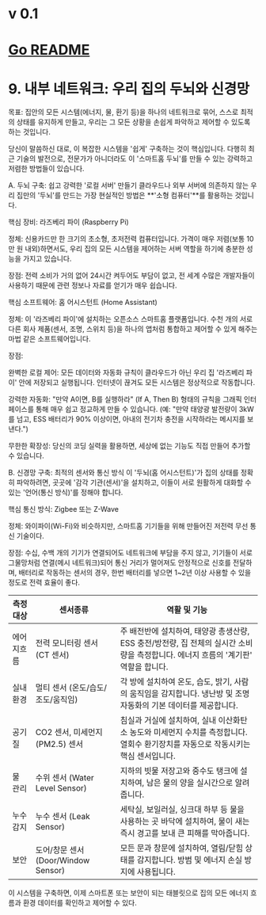 # v 0.1

# [Go README](https://github.com/choicopy-epub/Project-Ark/blob/main/README.md)

# 9. 내부 네트워크: 우리 집의 두뇌와 신경망
목표: 집안의 모든 시스템(에너지, 물, 환기 등)을 하나의 네트워크로 묶어, 스스로 최적의 상태를 유지하게 만들고, 우리는 그 모든 상황을 손쉽게 파악하고 제어할 수 있도록 하는 것입니다.

당신이 말씀하신 대로, 이 복잡한 시스템을 '쉽게' 구축하는 것이 핵심입니다. 다행히 최근 기술의 발전으로, 전문가가 아니더라도 이 '스마트홈 두뇌'를 만들 수 있는 강력하고 저렴한 방법들이 있습니다.

A. 두뇌 구축: 쉽고 강력한 '로컬 서버' 만들기
클라우드나 외부 서버에 의존하지 않는 우리 집만의 '두뇌'를 만드는 가장 현실적인 방법은 **'소형 컴퓨터'**를 활용하는 것입니다.

핵심 장비: 라즈베리 파이 (Raspberry Pi)

정체: 신용카드만 한 크기의 초소형, 초저전력 컴퓨터입니다. 가격이 매우 저렴(보통 10만 원 내외)하면서도, 우리 집의 모든 시스템을 제어하는 서버 역할을 하기에 충분한 성능을 가지고 있습니다.

장점: 전력 소비가 거의 없어 24시간 켜두어도 부담이 없고, 전 세계 수많은 개발자들이 사용하기 때문에 관련 정보나 자료를 얻기가 매우 쉽습니다.

핵심 소프트웨어: 홈 어시스턴트 (Home Assistant)

정체: 이 '라즈베리 파이'에 설치하는 오픈소스 스마트홈 플랫폼입니다. 수천 개의 서로 다른 회사 제품(센서, 조명, 스위치 등)을 하나의 앱처럼 통합하고 제어할 수 있게 해주는 마법 같은 소프트웨어입니다.

장점:

완벽한 로컬 제어: 모든 데이터와 자동화 규칙이 클라우드가 아닌 우리 집 '라즈베리 파이' 안에 저장되고 실행됩니다. 인터넷이 끊겨도 모든 시스템은 정상적으로 작동합니다.

강력한 자동화: "만약 A이면, B를 실행하라" (If A, Then B) 형태의 규칙을 그래픽 인터페이스를 통해 매우 쉽고 정교하게 만들 수 있습니다. (예: "만약 태양광 발전량이 3kW를 넘고, ESS 배터리가 90% 이상이면, 아내의 전기차 충전을 시작하라는 메시지를 보낸다.")

무한한 확장성: 당신의 코딩 실력을 활용하면, 세상에 없는 기능도 직접 만들어 추가할 수 있습니다.

B. 신경망 구축: 최적의 센서와 통신 방식
이 '두뇌(홈 어시스턴트)'가 집의 상태를 정확히 파악하려면, 곳곳에 '감각 기관(센서)'을 설치하고, 이들이 서로 원활하게 대화할 수 있는 '언어(통신 방식)'를 정해야 합니다.

핵심 통신 방식: Zigbee 또는 Z-Wave

정체: 와이파이(Wi-Fi)와 비슷하지만, 스마트홈 기기들을 위해 만들어진 저전력 무선 통신 기술이다.

장점: 수십, 수백 개의 기기가 연결되어도 네트워크에 부담을 주지 않고, 기기들이 서로 그물망처럼 연결(메시 네트워크)되어 통신 거리가 멀어져도 안정적으로 신호를 전달하며, 배터리로 작동하는 센서의 경우, 한번 배터리를 넣으면 1~2년 이상 사용할 수 있을 정도로 전력 효율이 좋다.

|측정 대상|센서종류|역활 및 기능|
|------|---|---|
|에어지흐름|전력 모니터링 센서 (CT 센서)|주 배전반에 설치하여, 태양광 총생산량, ESS 충전/방전량, 집 전체의 실시간 소비량을 측정합니다. 에너지 흐름의 '계기판' 역할을 합니다.|
|실내 환경|멀티 센서 (온도/습도/조도/움직임)|각 방에 설치하여 온도, 습도, 밝기, 사람의 움직임을 감지합니다. 냉난방 및 조명 자동화의 기본 데이터를 제공합니다.|
|공기 질|CO2 센서, 미세먼지(PM2.5) 센서|침실과 거실에 설치하여, 실내 이산화탄소 농도와 미세먼지 수치를 측정합니다. 열회수 환기장치를 자동으로 작동시키는 핵심 센서입니다.|
|물 관리|수위 센서 (Water Level Sensor)|지하의 빗물 저장고와 중수도 탱크에 설치하여, 남은 물의 양을 실시간으로 알려줍니다.|
|누수 감지|누수 센서 (Leak Sensor)|세탁실, 보일러실, 싱크대 하부 등 물을 사용하는 곳 바닥에 설치하여, 물이 새는 즉시 경고를 보내 큰 피해를 막아줍니다.|
|보안|도어/창문 센서 (Door/Window Sensor)|모든 문과 창문에 설치하여, 열림/닫힘 상태를 감지합니다. 방범 및 에너지 손실 방지에 사용됩니다.|

이 시스템을 구축하면, 이제 스마트폰 또는 보안이 되는 태블릿으로 집의 모든 에너지 흐름과 환경 데이터를 확인하고 제어할 수 있다.

